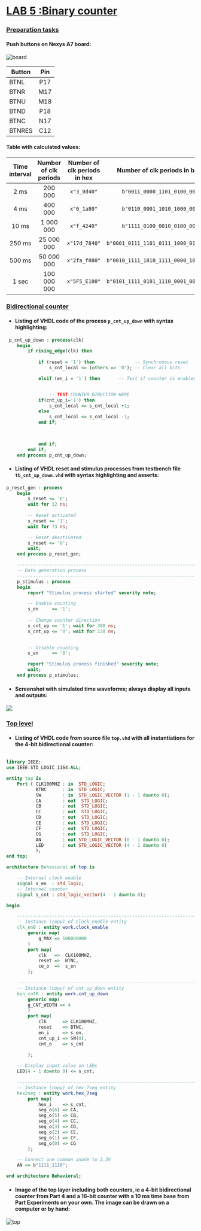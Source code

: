 



# 										<u>**LAB 5 :Binary counter</u>**

### <u>Preparation tasks</u>



#### **Push buttons on Nexys A7 board:**



![board](Images/board.PNG)



| Button | Pin  |
| ------ | :--: |
| BTNL   | P17  |
| BTNR   | M17  |
| BTNU   | M18  |
| BTND   | P18  |
| BTNC   | N17  |
| BTNRES | C12  |







#### Table with calculated values:

| **Time interval** | **Number of clk periods** | **Number of clk periods in hex** |   **Number of clk periods in binary**   |
| :---------------: | :-----------------------: | :------------------------------: | :-------------------------------------: |
|     2&nbsp;ms     |          200 000          |           `x"3_0d40"`            |      `b"0011_0000_1101_0100_0000"`      |
|     4&nbsp;ms     |          400 000          |           `x"6_1a80"`            |      `b"0110_0001_1010_1000_0000"`      |
|    10&nbsp;ms     |         1 000 000         |           `x"f_4240"`            |      `b"1111_0100_0010_0100_0000"`      |
|    250&nbsp;ms    |        25 000 000         |          `x"17d_7840"`           | `b"0001_0111_1101_0111_1000_0100_0000"` |
|    500&nbsp;ms    |        50 000 000         |          `x"2fa_f080"`           | `b"0010_1111_1010_1111_0000_1000_0000"` |
|    1&nbsp;sec     |        100 000 000        |          `x"5F5_E100"`           | `b"0101_1111_0101_1110_0001_0000_0000"` |

### <u>Bidirectional counter</u>

- #### Listing of VHDL code of the process `p_cnt_up_down` with syntax highlighting:

```vhdl
 p_cnt_up_down : process(clk)
    begin
        if rising_edge(clk) then
        
            if (reset = '1') then               -- Synchronous reset
                s_cnt_local <= (others => '0'); -- Clear all bits

            elsif (en_i = '1') then       -- Test if counter is enabled


                -- TEST COUNTER DIRECTION HERE
            if(cnt_up_i='1') then
                s_cnt_local <= s_cnt_local +1;
            else
                s_cnt_local <= s_cnt_local -1;
            end if;
                


            end if;
        end if;
    end process p_cnt_up_down;
```

- #### Listing of VHDL reset and stimulus processes from testbench file `tb_cnt_up_down.vhd` with syntax highlighting and asserts:

  

```vhdl
p_reset_gen : process
    begin
        s_reset <= '0';
        wait for 12 ns;
        
        -- Reset activated
        s_reset <= '1';
        wait for 73 ns;

        -- Reset deactivated
        s_reset <= '0';
        wait;
    end process p_reset_gen;

    --------------------------------------------------------------------
    -- Data generation process
    --------------------------------------------------------------------
    p_stimulus : process
    begin
        report "Stimulus process started" severity note;

        -- Enable counting
        s_en     <= '1';
        
        -- Change counter direction
        s_cnt_up <= '1'; wait for 380 ns;
        s_cnt_up <= '0'; wait for 220 ns;
        

        -- Disable counting
        s_en     <= '0';

        report "Stimulus process finished" severity note;
        wait;
    end process p_stimulus;

```

- #### Screenshot with simulated time waveforms; always display all inputs and outputs:

![](Images/Sim_cnt_up_down.PNG)

### <u>Top level</u>

- #### Listing of VHDL code from source file `top.vhd` with all instantiations for the 4-bit bidirectional counter:

```vhdl

library IEEE;
use IEEE.STD_LOGIC_1164.ALL;

entity top is
    Port ( CLK100MHZ : in  STD_LOGIC;
           BTNC      : in  STD_LOGIC;
           SW        : in  STD_LOGIC_VECTOR (1 - 1 downto 0);
           CA        : out  STD_LOGIC;
           CB        : out  STD_LOGIC;
           CC        : out  STD_LOGIC;
           CD        : out  STD_LOGIC;
           CE        : out  STD_LOGIC;
           CF        : out  STD_LOGIC;
           CG        : out  STD_LOGIC;
           AN        : out STD_LOGIC_VECTOR (8 - 1 downto 0);
           LED       : out STD_LOGIC_VECTOR (4 - 1 downto 0)
           );
end top;

architecture Behavioral of top is

    -- Internal clock enable
    signal s_en  : std_logic;
    -- Internal counter
    signal s_cnt : std_logic_vector(4 - 1 downto 0);

begin

    --------------------------------------------------------------------
    -- Instance (copy) of clock_enable entity
    clk_en0 : entity work.clock_enable
        generic map(
            g_MAX => 100000000           
        )
        port map(
            clk   =>  CLK100MHZ,
            reset =>  BTNC,
            ce_o  =>  s_en
        );

    --------------------------------------------------------------------
    -- Instance (copy) of cnt_up_down entity
    bin_cnt0 : entity work.cnt_up_down
        generic map(
        g_CNT_WIDTH => 4
        )
        port map(
            clk      => CLK100MHZ,
            reset    => BTNC,
            en_i     => s_en,
            cnt_up_i => SW(0),
            cnt_o    => s_cnt
            
        );

    -- Display input value on LEDs
    LED(4 - 1 downto 0) <= s_cnt;

    --------------------------------------------------------------------
    -- Instance (copy) of hex_7seg entity
    hex2seg : entity work.hex_7seg
        port map(
            hex_i    => s_cnt,
            seg_o(6) => CA,
            seg_o(5) => CB,
            seg_o(4) => CC,
            seg_o(3) => CD,
            seg_o(2) => CE,
            seg_o(1) => CF,
            seg_o(0) => CG
        );

    -- Connect one common anode to 3.3V
    AN <= b"1111_1110";

end architecture Behavioral;

```

- #### Image of the top layer including both counters, ie a 4-bit bidirectional counter from Part 4 and a 16-bit counter with a 10 ms time base from Part Experiments on your own. The image can be drawn on a computer or by hand:

![top](Images/image.jpg)
